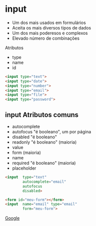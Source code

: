 # input

- Um dos mais usados em formulários
- Aceita os mais diversos tipos de dados
- Um dos mais poderesos e complexos
- Elevado número de combinações

Atributos
- type
- name
- id

```html
<input type="text">
<input type="date">
<input type="number">
<input type="email">
<input type="file">
<input type="password">
```
## input Atributos comuns

- autocomplete
- autofocus "é booleano", um por página
- disabled "é booleano"
- readonly "é booleano" (maioria)
- value
- form (maioria)
- name
- required "é booleano" (maioria)
- placeholder

```html
<input  type="text"
        autocomplete="email"
        autofocus
        disabled>

<form id="meu-form"></form>
<input  name="email" type="email"
        form="meu-form">

```


[Google](http://google.com/)